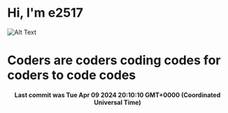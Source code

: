 # Hi, I'm e2517

![Alt Text](https://github.com/E2517/e2517/blob/master/images/background.gif)

# Coders are coders coding codes for coders to code codes

<h4 align="center">Last commit was Tue Apr 09 2024 20:10:10 GMT+0000 (Coordinated Universal Time)</h4>
